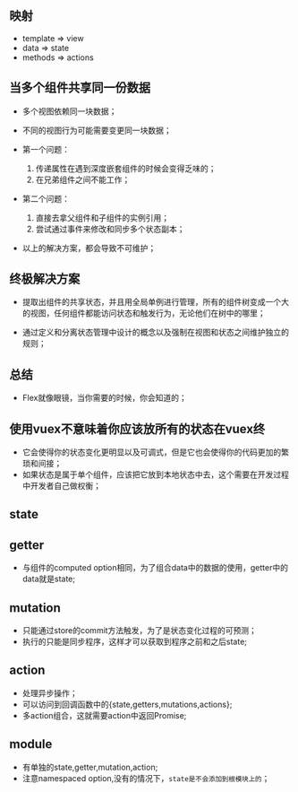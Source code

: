 ## 映射

* template => view
* data => state
* methods => actions


## 当多个组件共享同一份数据

* 多个视图依赖同一块数据；
* 不同的视图行为可能需要变更同一块数据；

* 第一个问题：
  1. 传递属性在遇到深度嵌套组件的时候会变得乏味的；
  2. 在兄弟组件之间不能工作；

* 第二个问题：
  1. 直接去拿父组件和子组件的实例引用；
  2. 尝试通过事件来修改和同步多个状态副本；

* 以上的解决方案，都会导致不可维护；

## 终极解决方案

* 提取出组件的共享状态，并且用全局单例进行管理，所有的组件树变成一个大的视图，任何组件都能访问状态和触发行为，无论他们在树中的哪里；

* 通过定义和分离状态管理中设计的概念以及强制在视图和状态之间维护独立的规则；

## 总结

* Flex就像眼镜，当你需要的时候，你会知道的；

## 使用vuex不意味着你应该放所有的状态在vuex终

* 它会使得你的状态变化更明显以及可调式，但是它也会使得你的代码更加的繁琐和间接；
* 如果状态是属于单个组件，应该把它放到本地状态中去，这个需要在开发过程中开发者自己做权衡；

## state

## getter

* 与组件的computed option相同，为了组合data中的数据的使用，getter中的data就是state;

## mutation

* 只能通过store的commit方法触发，为了是状态变化过程的可预测；
* 执行的只能是同步程序，这样才可以获取到程序之前和之后state;

## action

* 处理异步操作；
* 可以访问到回调函数中的{state,getters,mutations,actions};
* 多action组合，这就需要action中返回Promise;

## module

* 有单独的state,getter,mutation,action;
* 注意namespaced option,没有的情况下，`state是不会添加到根模块上的`；